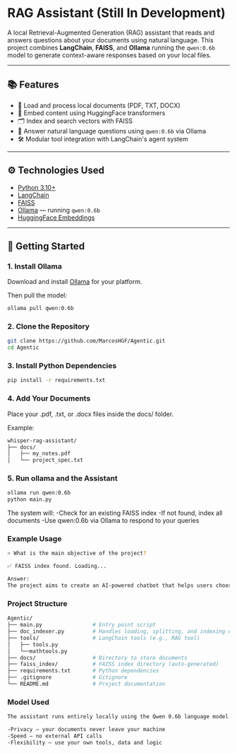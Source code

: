 # RAG Assistant (Still In Development)

A local Retrieval-Augmented Generation (RAG) assistant that reads and answers questions about your documents using natural language. This project combines **LangChain**, **FAISS**, and **Ollama** running the `qwen:0.6b` model to generate context-aware responses based on your local files.

---

## 📚 Features

- 📄 Load and process local documents (PDF, TXT, DOCX)
- 🧠 Embed content using HuggingFace transformers
- 🗂️ Index and search vectors with FAISS
- 🤖 Answer natural language questions using `qwen:0.6b` via Ollama
- 🛠️ Modular tool integration with LangChain's agent system

---

## ⚙️ Technologies Used

- [Python 3.10+](https://www.python.org)
- [LangChain](https://github.com/langchain-ai/langchain)
- [FAISS](https://github.com/facebookresearch/faiss)
- [Ollama](https://ollama.com) — running `qwen:0.6b`
- [HuggingFace Embeddings](https://huggingface.co/sentence-transformers/all-MiniLM-L6-v2)

---

## 🚀 Getting Started

### 1. Install Ollama

Download and install [Ollama](https://ollama.com/download) for your platform.

Then pull the model:

```bash
ollama pull qwen:0.6b
```

### 2. Clone the Repository
```bash
git clone https://github.com/MarcosHGF/Agentic.git
cd Agentic
```

### 3. Install Python Dependencies
```bash
pip install -r requirements.txt
```

### 4. Add Your Documents
Place your .pdf, .txt, or .docx files inside the docs/ folder.

Example:
```bash
whisper-rag-assistant/
├── docs/
│   ├── my_notes.pdf
│   └── project_spec.txt
```

### 5. Run ollama and the Assistant
```bash
ollama run qwen:0.6b
python main.py
```

The system will:
-Check for an existing FAISS index
-If not found, index all documents
-Use qwen:0.6b via Ollama to respond to your queries

### Example Usage
```bash
> What is the main objective of the project?

✅ FAISS index found. Loading...

Answer:
The project aims to create an AI-powered chatbot that helps users choose items based on preferences, occasion, and mood. It combines computer vision with natural language processing for personalized recommendations.
```
### Project Structure
```bash
Agentic/
├── main.py                # Entry point script
├── doc_indexer.py         # Handles loading, splitting, and indexing documents
├── tools/                 # LangChain tools (e.g., RAG tool)
│   ├── tools.py           
│   └──mathtools.py
├── docs/                  # Directory to store documents
├── faiss_index/           # FAISS index directory (auto-generated)
├── requirements.txt       # Python dependencies
├── .gitignore             # Gitignore
└── README.md              # Project documentation
```

### Model Used
```bash
The assistant runs entirely locally using the Qwen 0.6b language model via Ollama. This ensures:

-Privacy — your documents never leave your machine
-Speed — no external API calls
-Flexibility — use your own tools, data and logic
```
